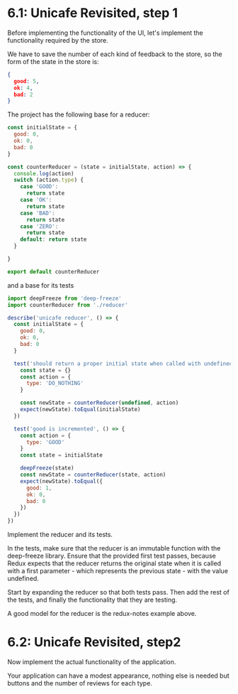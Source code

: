 # 6.1: Unicafe Revisited, step 1
Before implementing the functionality of the UI, let's implement the functionality required by the store.

We have to save the number of each kind of feedback to the store, so the form of the state in the store is:

```json
{
  good: 5,
  ok: 4,
  bad: 2
}
```

The project has the following base for a reducer:

```javascript
const initialState = {
  good: 0,
  ok: 0,
  bad: 0
}

const counterReducer = (state = initialState, action) => {
  console.log(action)
  switch (action.type) {
    case 'GOOD':
      return state
    case 'OK':
      return state
    case 'BAD':
      return state
    case 'ZERO':
      return state
    default: return state
  }

}

export default counterReducer
```

and a base for its tests

```javascript
import deepFreeze from 'deep-freeze'
import counterReducer from './reducer'

describe('unicafe reducer', () => {
  const initialState = {
    good: 0,
    ok: 0,
    bad: 0
  }

  test('should return a proper initial state when called with undefined state', () => {
    const state = {}
    const action = {
      type: 'DO_NOTHING'
    }

    const newState = counterReducer(undefined, action)
    expect(newState).toEqual(initialState)
  })

  test('good is incremented', () => {
    const action = {
      type: 'GOOD'
    }
    const state = initialState

    deepFreeze(state)
    const newState = counterReducer(state, action)
    expect(newState).toEqual({
      good: 1,
      ok: 0,
      bad: 0
    })
  })
})
```

Implement the reducer and its tests.

In the tests, make sure that the reducer is an immutable function with the deep-freeze library. Ensure that the provided first test passes, because Redux expects that the reducer returns the original state when it is called with a first parameter - which represents the previous state - with the value undefined.

Start by expanding the reducer so that both tests pass. Then add the rest of the tests, and finally the functionality that they are testing.

A good model for the reducer is the redux-notes example above.

# 6.2: Unicafe Revisited, step2
Now implement the actual functionality of the application.

Your application can have a modest appearance, nothing else is needed but buttons and the number of reviews for each type.